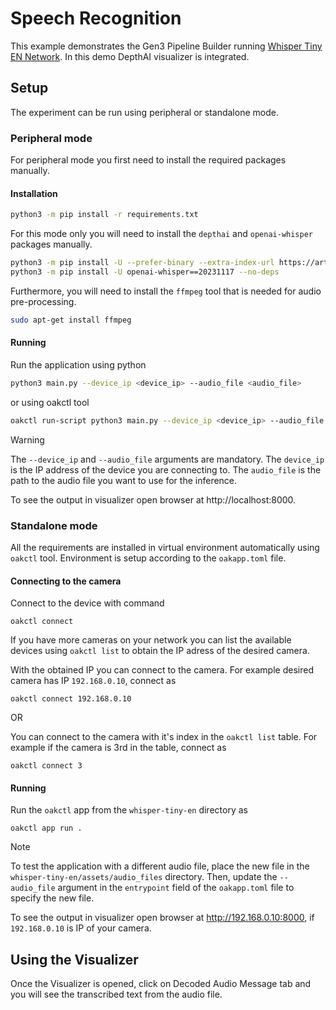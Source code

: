 Speech Recognition
================

This example demonstrates the Gen3 Pipeline Builder running
[Whisper Tiny EN Network](https://hub.luxonis.com/ai/models/0aaf1b77-761b-44d6-893c-c473ca463186?view=page). In this demo DepthAI visualizer is integrated.

## Setup
The experiment can be run using peripheral or standalone mode.

### Peripheral mode
For peripheral mode you first need to install the required packages manually.

#### Installation
```bash
python3 -m pip install -r requirements.txt
```

For this mode only you will need to install the `depthai` and `openai-whisper` packages manually.
```bash
python3 -m pip install -U --prefer-binary --extra-index-url https://artifacts.luxonis.com/artifactory/luxonis-python-snapshot-local "depthai==3.0.0-alpha.6.dev0+4b380c003bbfe52348befdb82cf32013a7db2793"
python3 -m pip install -U openai-whisper==20231117 --no-deps
```
Furthermore, you will need to install the `ffmpeg` tool that is needed for audio pre-processing.
```bash
sudo apt-get install ffmpeg
```

#### Running
Run the application using python
```bash
python3 main.py --device_ip <device_ip> --audio_file <audio_file>
```
or using oakctl tool
```bash
oakctl run-script python3 main.py --device_ip <device_ip> --audio_file <audio_file>
```
> [!WARNING]
> The `--device_ip` and `--audio_file` arguments are mandatory. The `device_ip` is the IP address of the device you are connecting to. The `audio_file` is the path to the audio file you want to use for the inference.

To see the output in visualizer open browser at http://localhost:8000.

### Standalone mode
All the requirements are installed in virtual environment automatically using `oakctl` tool. Environment is setup according to the `oakapp.toml` file.

#### Connecting to the camera
Connect to the device with command
```
oakctl connect
```
If you have more cameras on your network you can list the available devices using `oakctl list` to obtain the IP adress of the desired camera.

With the obtained IP you can connect to the camera. For example desired camera has IP `192.168.0.10`, connect as
```
oakctl connect 192.168.0.10
```
OR

You can connect to the camera with it's index in the `oakctl list` table. For example if the camera is 3rd in the table, connect as
```
oakctl connect 3
```

#### Running
Run the `oakctl` app from the `whisper-tiny-en` directory as
```
oakctl app run .
```
> [!NOTE]
> To test the application with a different audio file, place the new file in the `whisper-tiny-en/assets/audio_files` directory. Then, update the `--audio_file` argument in the `entrypoint` field of the `oakapp.toml` file to specify the new file.

To see the output in visualizer open browser at http://192.168.0.10:8000, if `192.168.0.10` is IP of your camera.


## Using the Visualizer
Once the Visualizer is opened, click on Decoded Audio Message tab and you will see the transcribed text from the audio file.
